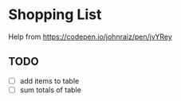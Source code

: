 # Shopping List
Help from
https://codepen.io/johnraiz/pen/jvYRey

## TODO
- [ ] add items to table
- [ ] sum totals of table
